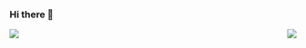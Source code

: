 ### Hi there 👋

<!--
**hu-lf/hu-lf** is a ✨ _special_ ✨ repository because its `README.md` (this file) appears on your GitHub profile.

Here are some ideas to get you started:

- 🔭 I’m currently working on ...
- 🌱 I’m currently learning ...
- 👯 I’m looking to collaborate on ...
- 🤔 I’m looking for help with ...
- 💬 Ask me about ...
- 📫 How to reach me: ...
- 😄 Pronouns: ...
- ⚡ Fun fact: ...
-->

<img align="left" src="https://github-readme-stats.vercel.app/api/top-langs/?username=hu-lf&theme=onedark&hide_border=true" />

<img align="right" src="https://github-readme-stats.vercel.app/api?username=hulf&line_height=30&show_icons=true&hide_border=true&theme=onedark" />



